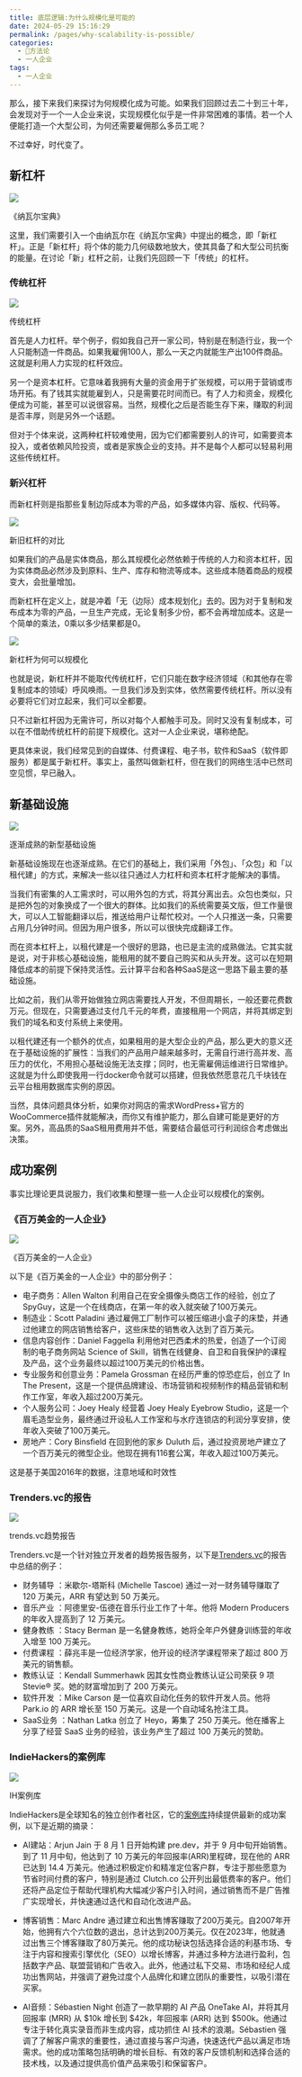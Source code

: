 ```yaml
---
title: 底层逻辑:为什么规模化是可能的
date: 2024-05-29 15:16:29
permalink: /pages/why-scalability-is-possible/
categories:
  - 🔑方法论
  - 一人企业
tags:
  - 一人企业
---
```


那么，接下来我们来探讨为何规模化成为可能。如果我们回顾过去二十到三十年，会发现对于一个一人企业来说，实现规模化似乎是一件非常困难的事情。若一个人便能打造一个大型公司，为何还需要雇佣那么多员工呢？

不过幸好，时代变了。

新杠杆
---

![](./images/image-21.png)

《纳瓦尔宝典》

这里，我们需要引入一个由纳瓦尔在《纳瓦尔宝典》中提出的概念，即「新杠杆」。正是「新杠杆」将个体的能力几何级数地放大，使其具备了和大型公司抗衡的能量。在讨论「新」杠杆之前，让我们先回顾一下「传统」的杠杆。

### 传统杠杆

![](./images/image-22-1024x733.png)

传统杠杆

首先是人力杠杆。举个例子，假如我自己开一家公司，特别是在制造行业，我一个人只能制造一件商品。如果我雇佣100人，那么一天之内就能生产出100件商品。这就是利用人力实现的杠杆效应。

另一个是资本杠杆。它意味着我拥有大量的资金用于扩张规模，可以用于营销或市场开拓。有了钱其实就能雇到人，只是需要花时间而已。有了人力和资金，规模化便成为可能，甚至可以说很容易。当然，规模化之后是否能生存下来，赚取的利润是否丰厚，则是另外一个话题。

但对于个体来说，这两种杠杆较难使用，因为它们都需要别人的许可，如需要资本投入，或者依赖风险投资，或者是家族企业的支持。并不是每个人都可以轻易利用这些传统杠杆。

### 新兴杠杆

而新杠杆则是指那些复制边际成本为零的产品，如多媒体内容、版权、代码等。

![](./images/image-23-1024x440.png)

新旧杠杆的对比

如果我们的产品是实体商品，那么其规模化必然依赖于传统的人力和资本杠杆，因为实体商品必然涉及到原料、生产、库存和物流等成本。这些成本随着商品的规模变大，会批量增加。

而新杠杆在定义上，就是冲着「无（边际）成本规划化」去的。因为对于复制和发布成本为零的产品，一旦生产完成，无论复制多少份，都不会再增加成本。这是一个简单的乘法，0乘以多少结果都是0。

![](./images/image-24-1024x640.png)

新杠杆为何可以规模化

也就是说，新杠杆并不能取代传统杠杆，它们只能在数字经济领域（和其他存在零复制成本的领域）呼风唤雨。一旦我们涉及到实体，依然需要传统杠杆。所以没有必要将它们对立起来，我们可以全都要。

只不过新杠杆因为无需许可，所以对每个人都触手可及。同时又没有复制成本，可以在不借助传统杠杆的前提下规模化。这对一人企业来说，堪称绝配。

更具体来说，我们经常见到的自媒体、付费课程、电子书，软件和SaaS（软件即服务）都是属于新杠杆。事实上，虽然叫做新杠杆，但在我们的网络生活中已然司空见惯，早已融入。

新基础设施
-----

![](./images/image-25-1024x568.png)

逐渐成熟的新型基础设施

新基础设施现在也逐渐成熟。在它们的基础上，我们采用「外包」、「众包」和「以租代建」的方式，来解决一些以往只通过人力杠杆和资本杠杆才能解决的事情。

当我们有密集的人工需求时，可以用外包的方式，将其分离出去。众包也类似，只是把外包的对象换成了一个很大的群体。比如我们的系统需要英文版，但工作量很大，可以人工智能翻译以后，推送给用户让帮忙校对。一个人只推送一条，只需要占用几分钟时间。但因为用户很多，所以可以很快完成翻译工作。

而在资本杠杆上，以租代建是一个很好的思路，也已是主流的成熟做法。它其实就是说，对于非核心基础设施，能租用的就不要自己购买和从头开发。这可以在短期降低成本的前提下保持灵活性。云计算平台和各种SaaS是这一思路下最主要的基础设施。

比如之前，我们从零开始做独立网店需要找人开发，不但周期长，一般还要花费数万元。但现在，只需要通过支付几千元的年费，直接租用一个网店，并将其绑定到我们的域名和支付系统上来使用。

以租代建还有一个额外的优点，如果租用的是大型企业的产品，那么更大的意义还在于基础设施的扩展性：当我们的产品用户越来越多时，无需自行进行高并发、高压力的优化，不用担心基础设施无法支撑；同时，也无需雇佣运维进行日常维护。这就是为什么即使我用一行docker命令就可以搭建，但我依然愿意花几千块钱在云平台租用数据库实例的原因。

当然，具体问题具体分析，如果你对网店的需求WordPress+官方的WooCommerce插件就能解决，而你又有维护能力，那么自建可能是更好的方案。另外，高品质的SaaS租用费用并不低，需要结合最低可行利润综合考虑做出决策。

成功案例
----

事实比理论更具说服力，我们收集和整理一些一人企业可以规模化的案例。

### 《百万美金的一人企业》

![](./images/image-26.png)

《百万美金的一人企业》

以下是《百万美金的一人企业》中的部分例子：

-   电子商务：Allen Walton 利用自己在安全摄像头商店工作的经验，创立了 SpyGuy，这是一个在线商店，在第一年的收入就突破了100万美元​​。
-   制造业：Scott Paladini 通过雇佣工厂制作可以被压缩进小盒子的床垫，并通过他建立的网店销售给客户，这些床垫的销售收入达到了百万美元​​。
-   信息内容创作：Daniel Faggella 利用他对巴西柔术的热爱，创造了一个订阅制的电子商务网站 Science of Skill，销售在线健身、自卫和自我保护的课程及产品，这个业务最终以超过100万美元的价格出售​​。
-   专业服务和创意业务：Pamela Grossman 在经历严重的惊恐症后，创立了 In The Present，这是一个提供品牌建设、市场营销和视频制作的精品营销和制作工作室，年收入超过200万美元​​。
-   个人服务公司：Joey Healy 经营着 Joey Healy Eyebrow Studio，这是一个眉毛造型业务，最终通过开设私人工作室和与水疗连锁店的利润分享安排，使年收入突破了100万美元​​。
-   房地产：Cory Binsfield 在回到他的家乡 Duluth 后，通过投资房地产建立了一个百万美元的微型企业。他现在拥有116套公寓，年收入超过100万美元​​。

这是基于美国2016年的数据，注意地域和时效性

### Trenders.vc的报告

[![](./images/image-27-1024x1018.png)](https://trends.vc/archive/)

trends.vc趋势报告

Trenders.vc是一个针对独立开发者的趋势报告服务，以下是[Trenders.vc](https://trends.vc/archive/)的报告中总结的例子：

-   财务辅导 ：米歇尔-塔斯科 (Michelle Tascoe) 通过一对一财务辅导赚取了 120 万美元，ARR 有望达到 50 万美元。
-   音乐产业 ：阿德里安-伍德在音乐行业工作了十年。他将 Modern Producers 的年收入提高到了 12 万美元。
-   健身教练 ：Stacy Berman 是一名健身教练，她将全年户外健身训练营的年收入增至 100 万美元。
-   付费课程 ：薛兆丰是一位经济学家，他开设的经济学课程带来了超过 800 万美元的销售额。
-   教练认证 ：Kendall Summerhawk 因其女性商业教练认证公司荣获 9 项 Stevie® 奖。她的财富增加到了 200 万美元。
-   软件开发 ：Mike Carson 是一位喜欢自动化任务的软件开发人员。他将 Park.io 的 ARR 增长至 150 万美元。这是一个自动域名抢注工具。
-   SaaS业务 ：Nathan Latka 创立了 Heyo，筹集了 250 万美元。他在播客上分享了经营 SaaS 业务的经验，该业务产生了超过 100 万美元的赞助。

### IndieHackers的案例库

[![](./images/image-28-1024x1018.png)](https://www.indiehackers.com/stories)

IH案例库

IndieHackers是全球知名的独立创作者社区，它的[案例库](https://www.indiehackers.com/stories)持续提供最新的成功案例，以下是近期的摘录：

-   AI建站：Arjun Jain 于 8 月 1 日开始构建 pre.dev，并于 9 月中旬开始销售。到了 11 月中旬，他达到了 10 万美元的年回报率(ARR)里程碑，现在他的 ARR 已达到 14.4 万美元。他通过积极定价和精准定位客户群，专注于那些愿意为节省时间付费的客户，特别是通过 Clutch.co 公开列出最低费率的客户。他们还将产品定位于帮助代理机构大幅减少客户引入时间，通过销售而不是广告推广实现增长，并快速通过迭代和自动化改进产品。

-   博客销售：Marc Andre 通过建立和出售博客赚取了200万美元。自2007年开始，他拥有六个六位数的退出，总计达到200万美元。仅在2023年，他就通过出售三个博客赚取了80万美元。他的成功秘诀包括选择合适的利基市场、专注于内容和搜索引擎优化（SEO）以增长博客，并通过多种方法进行盈利，包括数字产品、联盟营销和广告收入。此外，他通过私下交易、市场和经纪人成功出售网站，并强调了避免过度个人品牌化和建立团队的重要性，以吸引潜在买家。

-   AI音频：Sébastien Night 创造了一款早期的 AI 产品 OneTake AI，并将其月回报率 (MRR) 从 $10k 增长到 $42k，年回报率 (ARR) 达到 $500k。他通过专注于转化真实录音而非生成内容，成功抓住 AI 技术的浪潮。Sébastien 强调了了解客户需求的重要性，通过直接与客户沟通，快速迭代产品以满足市场需求。他的成功策略包括明确的增长目标、有效的客户反馈机制和选择合适的技术栈，以及通过提供高价值产品来吸引和保留客户。
